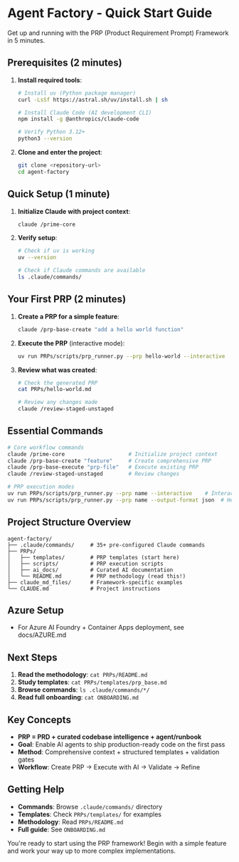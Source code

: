 # Agent Factory - Quick Start Guide

Get up and running with the PRP (Product Requirement Prompt) Framework in 5 minutes.

## Prerequisites (2 minutes)

1. **Install required tools**:
   ```bash
   # Install uv (Python package manager)
   curl -LsSf https://astral.sh/uv/install.sh | sh
   
   # Install Claude Code (AI development CLI)
   npm install -g @anthropics/claude-code
   
   # Verify Python 3.12+
   python3 --version
   ```

2. **Clone and enter the project**:
   ```bash
   git clone <repository-url>
   cd agent-factory
   ```

## Quick Setup (1 minute)

1. **Initialize Claude with project context**:
   ```bash
   claude /prime-core
   ```

2. **Verify setup**:
   ```bash
   # Check if uv is working
   uv --version
   
   # Check if Claude commands are available
   ls .claude/commands/
   ```

## Your First PRP (2 minutes)

1. **Create a PRP for a simple feature**:
   ```bash
   claude /prp-base-create "add a hello world function"
   ```

2. **Execute the PRP** (interactive mode):
   ```bash
   uv run PRPs/scripts/prp_runner.py --prp hello-world --interactive
   ```

3. **Review what was created**:
   ```bash
   # Check the generated PRP
   cat PRPs/hello-world.md
   
   # Review any changes made
   claude /review-staged-unstaged
   ```

## Essential Commands

```bash
# Core workflow commands
claude /prime-core                    # Initialize project context
claude /prp-base-create "feature"     # Create comprehensive PRP
claude /prp-base-execute "prp-file"   # Execute existing PRP
claude /review-staged-unstaged        # Review changes

# PRP execution modes
uv run PRPs/scripts/prp_runner.py --prp name --interactive    # Interactive
uv run PRPs/scripts/prp_runner.py --prp name --output-format json  # Headless
```

## Project Structure Overview

```
agent-factory/
├── .claude/commands/     # 35+ pre-configured Claude commands
├── PRPs/
│   ├── templates/        # PRP templates (start here)
│   ├── scripts/          # PRP execution scripts  
│   ├── ai_docs/          # Curated AI documentation
│   └── README.md         # PRP methodology (read this!)
├── claude_md_files/      # Framework-specific examples
└── CLAUDE.md             # Project instructions
```

## Azure Setup

- For Azure AI Foundry + Container Apps deployment, see docs/AZURE.md

## Next Steps

1. **Read the methodology**: `cat PRPs/README.md`
2. **Study templates**: `cat PRPs/templates/prp_base.md`
3. **Browse commands**: `ls .claude/commands/*/`
4. **Read full onboarding**: `cat ONBOARDING.md`

## Key Concepts

- **PRP = PRD + curated codebase intelligence + agent/runbook**
- **Goal**: Enable AI agents to ship production-ready code on the first pass
- **Method**: Comprehensive context + structured templates + validation gates
- **Workflow**: Create PRP → Execute with AI → Validate → Refine

## Getting Help

- **Commands**: Browse `.claude/commands/` directory
- **Templates**: Check `PRPs/templates/` for examples  
- **Methodology**: Read `PRPs/README.md`
- **Full guide**: See `ONBOARDING.md`

You're ready to start using the PRP framework! Begin with a simple feature and work your way up to more complex implementations.